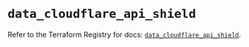 # `data_cloudflare_api_shield`

Refer to the Terraform Registry for docs: [`data_cloudflare_api_shield`](https://registry.terraform.io/providers/cloudflare/cloudflare/5.0.0/docs/data-sources/api_shield).
